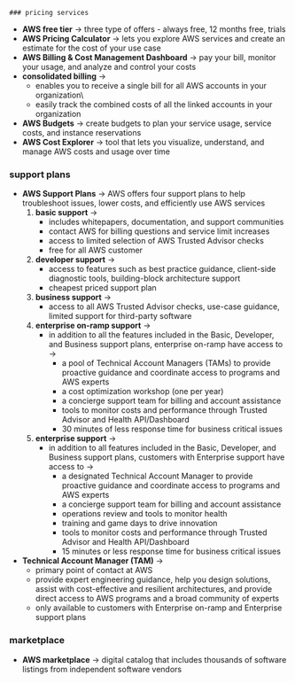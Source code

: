 	### pricing services
- **AWS free tier** -> three type of offers - always free, 12 months free, trials
- **AWS Pricing Calculator** -> lets you explore AWS services and create an estimate for the cost of your use case
- **AWS Billing & Cost Management Dashboard** -> pay your bill, monitor your usage, and analyze and control your costs
- **consolidated billing** -> 
	- enables you to receive a single bill for all AWS accounts in your organization\
	- easily track the combined costs of all the linked accounts in your organization
- **AWS Budgets** -> create budgets to plan your service usage, service costs, and instance reservations
- **AWS Cost Explorer** -> tool that lets you visualize, understand, and manage AWS costs and usage over time

### support plans
- **AWS Support Plans** -> AWS offers four support plans to help troubleshoot issues, lower costs, and efficiently use AWS services
	1. **basic support** -> 
		- includes whitepapers, documentation, and support communities
		- contact AWS for billing questions and service limit increases
		- access to limited selection of AWS Trusted Advisor checks
		- free for all AWS customer
	2. **developer support** ->
		- access to features such as best practice guidance, client-side diagnostic tools, building-block architecture support
		- cheapest priced support plan
	3. **business support** -> 
		- access to all AWS Trusted Advisor checks, use-case guidance, limited support for third-party software
	4. **enterprise on-ramp support** -> 
		- in addition to all the features included in the Basic, Developer, and Business support plans, enterprise on-ramp have access to -> 
			 - a pool of Technical Account Managers (TAMs) to provide proactive guidance and coordinate access to programs and AWS experts
			 - a cost optimization workshop (one per year)
			 - a concierge support team for billing and account assistance
			 - tools to monitor costs and performance through Trusted Advisor and Health API/Dashboard
			 - 30 minutes of less response time for business critical issues
	 1. **enterprise support** -> 
		 - in addition to all features included in the Basic, Developer, and Business support plans, customers with Enterprise support have access to ->
			 - a designated Technical Account Manager to provide proactive guidance and coordinate access to programs and AWS experts
			 - a concierge support team for billing and account assistance
			 - operations review and tools to monitor health
			 - training and game days to drive innovation
			 - tools to monitor costs and performance through Trusted Advisor and Health API/Dashboard
			 - 15 minutes or less response time for business critical issues
 - **Technical Account Manager (TAM)** -> 
	 - primary point of contact at AWS
	 - provide expert engineering guidance, help you design solutions, assist with cost-effective and resilient architectures, and provide direct access to AWS programs and a broad community of experts
	 - only available to customers with Enterprise on-ramp and Enterprise support plans

### marketplace
- **AWS marketplace** -> digital catalog that includes thousands of software listings from independent software vendors